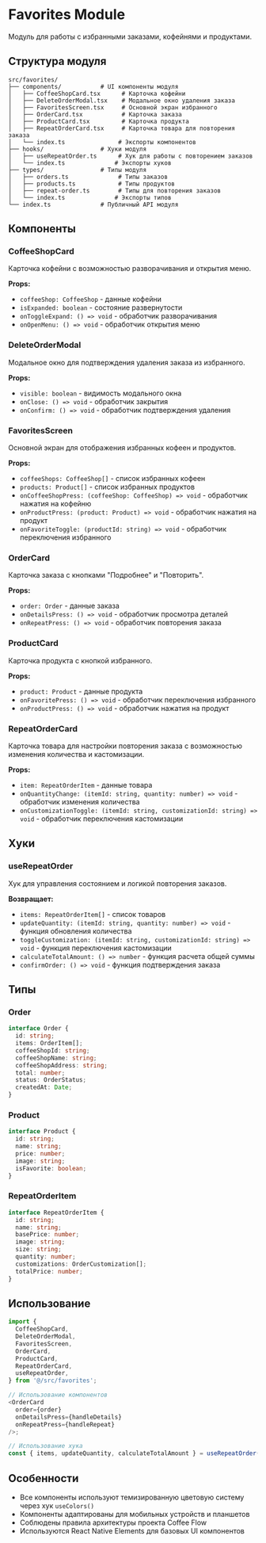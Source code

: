 # Favorites Module

Модуль для работы с избранными заказами, кофейнями и продуктами.

## Структура модуля

```
src/favorites/
├── components/           # UI компоненты модуля
│   ├── CoffeeShopCard.tsx      # Карточка кофейни
│   ├── DeleteOrderModal.tsx    # Модальное окно удаления заказа
│   ├── FavoritesScreen.tsx     # Основной экран избранного
│   ├── OrderCard.tsx           # Карточка заказа
│   ├── ProductCard.tsx         # Карточка продукта
│   ├── RepeatOrderCard.tsx     # Карточка товара для повторения заказа
│   └── index.ts               # Экспорты компонентов
├── hooks/                # Хуки модуля
│   ├── useRepeatOrder.ts      # Хук для работы с повторением заказов
│   └── index.ts              # Экспорты хуков
├── types/                # Типы модуля
│   ├── orders.ts              # Типы заказов
│   ├── products.ts            # Типы продуктов
│   ├── repeat-order.ts        # Типы для повторения заказов
│   └── index.ts              # Экспорты типов
└── index.ts              # Публичный API модуля
```

## Компоненты

### CoffeeShopCard

Карточка кофейни с возможностью разворачивания и открытия меню.

**Props:**

- `coffeeShop: CoffeeShop` - данные кофейни
- `isExpanded: boolean` - состояние развернутости
- `onToggleExpand: () => void` - обработчик разворачивания
- `onOpenMenu: () => void` - обработчик открытия меню

### DeleteOrderModal

Модальное окно для подтверждения удаления заказа из избранного.

**Props:**

- `visible: boolean` - видимость модального окна
- `onClose: () => void` - обработчик закрытия
- `onConfirm: () => void` - обработчик подтверждения удаления

### FavoritesScreen

Основной экран для отображения избранных кофеен и продуктов.

**Props:**

- `coffeeShops: CoffeeShop[]` - список избранных кофеен
- `products: Product[]` - список избранных продуктов
- `onCoffeeShopPress: (coffeeShop: CoffeeShop) => void` - обработчик нажатия на кофейню
- `onProductPress: (product: Product) => void` - обработчик нажатия на продукт
- `onFavoriteToggle: (productId: string) => void` - обработчик переключения избранного

### OrderCard

Карточка заказа с кнопками "Подробнее" и "Повторить".

**Props:**

- `order: Order` - данные заказа
- `onDetailsPress: () => void` - обработчик просмотра деталей
- `onRepeatPress: () => void` - обработчик повторения заказа

### ProductCard

Карточка продукта с кнопкой избранного.

**Props:**

- `product: Product` - данные продукта
- `onFavoritePress: () => void` - обработчик переключения избранного
- `onProductPress: () => void` - обработчик нажатия на продукт

### RepeatOrderCard

Карточка товара для настройки повторения заказа с возможностью изменения количества и кастомизации.

**Props:**

- `item: RepeatOrderItem` - данные товара
- `onQuantityChange: (itemId: string, quantity: number) => void` - обработчик изменения количества
- `onCustomizationToggle: (itemId: string, customizationId: string) => void` - обработчик переключения кастомизации

## Хуки

### useRepeatOrder

Хук для управления состоянием и логикой повторения заказов.

**Возвращает:**

- `items: RepeatOrderItem[]` - список товаров
- `updateQuantity: (itemId: string, quantity: number) => void` - функция обновления количества
- `toggleCustomization: (itemId: string, customizationId: string) => void` - функция переключения кастомизации
- `calculateTotalAmount: () => number` - функция расчета общей суммы
- `confirmOrder: () => void` - функция подтверждения заказа

## Типы

### Order

```typescript
interface Order {
  id: string;
  items: OrderItem[];
  coffeeShopId: string;
  coffeeShopName: string;
  coffeeShopAddress: string;
  total: number;
  status: OrderStatus;
  createdAt: Date;
}
```

### Product

```typescript
interface Product {
  id: string;
  name: string;
  price: number;
  image: string;
  isFavorite: boolean;
}
```

### RepeatOrderItem

```typescript
interface RepeatOrderItem {
  id: string;
  name: string;
  basePrice: number;
  image: string;
  size: string;
  quantity: number;
  customizations: OrderCustomization[];
  totalPrice: number;
}
```

## Использование

```typescript
import {
  CoffeeShopCard,
  DeleteOrderModal,
  FavoritesScreen,
  OrderCard,
  ProductCard,
  RepeatOrderCard,
  useRepeatOrder,
} from '@/src/favorites';

// Использование компонентов
<OrderCard
  order={order}
  onDetailsPress={handleDetails}
  onRepeatPress={handleRepeat}
/>;

// Использование хука
const { items, updateQuantity, calculateTotalAmount } = useRepeatOrder();
```

## Особенности

- Все компоненты используют темизированную цветовую систему через хук `useColors()`
- Компоненты адаптированы для мобильных устройств и планшетов
- Соблюдены правила архитектуры проекта Coffee Flow
- Используются React Native Elements для базовых UI компонентов
